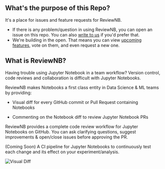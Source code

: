 ## What's the purpose of this Repo?
It's a place for issues and feature requests for ReviewNB.
* If there is any problem/question in using ReviewNB, you can open an issue on this repo. You can also [write to us](mailto:team@reviewnb.com) if you'd prefer that.
* We're building in the open. That means you can view [upcoming features](https://github.com/ReviewNB/support/issues?q=is%3Aopen+is%3Aissue+label%3A%22Feature+Request%22+sort%3Acreated-asc), vote on them,  and even request a new one.


## What is ReviewNB?
Having trouble using Jupyter Notebook in a team workflow? Version control, code reviews and collaboration is difficult with Jupyter Notebooks.

ReviewNB makes Notebooks a first class entity in Data Science & ML teams by providing:

* Visual diff for every GitHub commit or Pull Request containing Notebooks

* Commenting on the Notebook diff to review Jupyter Notebook PRs

ReviewNB provides a complete code review workflow for Jupyter Notebooks on GitHub. You can ask clarifying questions, suggest improvements & open/close issues before approving the PR.

(Coming Soon) A CI pipeline for Jupyter Notebooks to continuously test each change and its effect on your experiment/analysis.

![Visual Diff](https://uploads-ssl.webflow.com/5ba4ebe021cb91ae35dbf88c/5ba93ded243329a486dab26e_sl-code%2Bimage.png)



